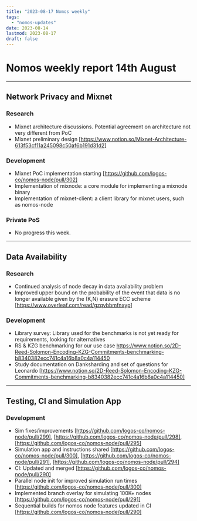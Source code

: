 ```yaml
---
title: "2023-08-17 Nomos weekly"
tags:
  - "nomos-updates"
date: 2023-08-14
lastmod: 2023-08-17
draft: false
---
```



# **Nomos weekly report 14th August**
---

## **Network Privacy and Mixnet**

### Research
- Mixnet architecture discussions. Potential agreement on architecture not very different from PoC
- Mixnet preliminary design [https://www.notion.so/Mixnet-Architecture-613f53cf11a245098c50af6b191d31d2]
### Development
- Mixnet PoC implementation starting [https://github.com/logos-co/nomos-node/pull/302]
- Implementation of mixnode: a core module for implementing a mixnode binary
- Implementation of mixnet-client: a client library for mixnet users, such as nomos-node

### **Private PoS**
- No progress this week.

---
## **Data Availability**
### Research
- Continued analysis of node decay in data availability problem
- Improved upper bound on the probability of the event that data is no longer available given by the (K,N) erasure ECC scheme [https://www.overleaf.com/read/gzqvbbmfnxyp]

### Development
- Library survey: Library used for the benchmarks is not yet ready for requirements, looking for alternatives
- RS & KZG benchmarking for our use case https://www.notion.so/2D-Reed-Solomon-Encoding-KZG-Commitments-benchmarking-b8340382ecc741c4a16b8a0c4a114450
- Study documentation on Danksharding and set of questions for Leonardo [https://www.notion.so/2D-Reed-Solomon-Encoding-KZG-Commitments-benchmarking-b8340382ecc741c4a16b8a0c4a114450]

---
## **Testing, CI and Simulation App**

### Development
- Sim fixes/improvements [https://github.com/logos-co/nomos-node/pull/299], [https://github.com/logos-co/nomos-node/pull/298], [https://github.com/logos-co/nomos-node/pull/295]
- Simulation app and instructions shared [https://github.com/logos-co/nomos-node/pull/300], [https://github.com/logos-co/nomos-node/pull/291], [https://github.com/logos-co/nomos-node/pull/294]
- CI: Updated and merged [https://github.com/logos-co/nomos-node/pull/290]
- Parallel node init for improved simulation run times [https://github.com/logos-co/nomos-node/pull/300]
- Implemented branch overlay for simulating 100K+ nodes [https://github.com/logos-co/nomos-node/pull/291]
- Sequential builds for nomos node features updated in CI [https://github.com/logos-co/nomos-node/pull/290]